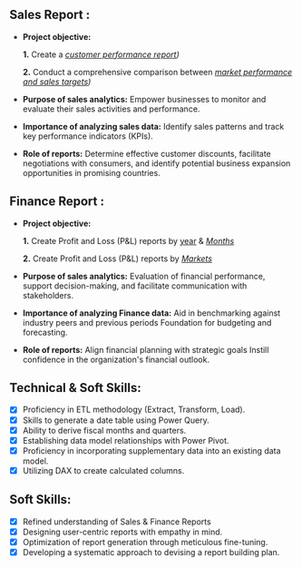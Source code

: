 ## Sales Report :


- **Project objective:** 

    **1.** Create a _[customer performance report](https://github.com/Sachu2908/Excel-Sales-Analytics/blob/main/Customer%20Performance%20Report.pdf))_ 

    **2.** Conduct a comprehensive comparison between _[market performance and sales targets](https://github.com/Sachu2908/Excel-Sales-Analytics/blob/main/Customer%20Performance%20Report.pdf))_

- **Purpose of sales analytics:** Empower businesses to monitor and evaluate their sales activities and performance.

- **Importance of analyzing sales data:** Identify sales patterns and track key performance indicators (KPIs).

- **Role of reports:** Determine effective customer discounts, facilitate negotiations with consumers, and identify potential business expansion opportunities in promising countries.


## Finance Report :

- **Project objective:** 

    **1.** Create Profit and Loss (P&L) reports by [year](https://github.com/Sachu2908/Excel-Sales-Analytics/blob/main/P%20%26%20L%20Statement%20by%20Fiscal%20Year.pdf) & _[Months](https://github.com/Sachu2908/Excel-Sales-Analytics/blob/main/P%20%26%20L%20Statement%20by%20months.pdf)_

   **2.** Create Profit and Loss (P&L) reports by _[Markets](https://github.com/Sachu2908/Excel-Sales-Analytics/blob/main/P%20%26%20L%20Statement%20by%20markets.pdf)_
- **Purpose of sales analytics:** Evaluation of financial performance, support decision-making, and facilitate communication with stakeholders.

- **Importance of analyzing Finance data:** Aid in benchmarking against industry peers and previous periods Foundation for budgeting and forecasting.

- **Role of reports:** Align financial planning with strategic goals Instill confidence in the organization's financial outlook.


## Technical & Soft Skills:
- [x]	Proficiency in ETL methodology (Extract, Transform, Load).
- [x]	Skills to generate a date table using Power Query.
- [x]	Ability to derive fiscal months and quarters.
- [x]	Establishing data model relationships with Power Pivot.
- [x]	Proficiency in incorporating supplementary data into an existing data model.
- [x]	Utilizing DAX to create calculated columns.

## Soft Skills:
- [x]	Refined understanding of Sales & Finance Reports
- [x]	Designing user-centric reports with empathy in mind.
- [x]	Optimization of report generation through meticulous fine-tuning.
- [x]	Developing a systematic approach to devising a report building plan.
